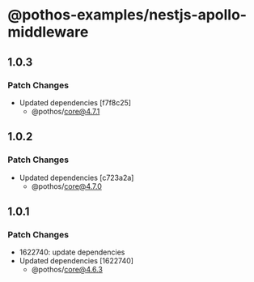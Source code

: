 # @pothos-examples/nestjs-apollo-middleware

## 1.0.3

### Patch Changes

- Updated dependencies [f7f8c25]
  - @pothos/core@4.7.1

## 1.0.2

### Patch Changes

- Updated dependencies [c723a2a]
  - @pothos/core@4.7.0

## 1.0.1

### Patch Changes

- 1622740: update dependencies
- Updated dependencies [1622740]
  - @pothos/core@4.6.3
